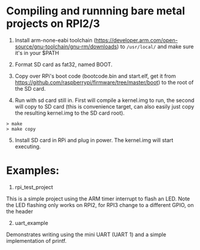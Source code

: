 # Compiling and runnning bare metal projects on RPI2/3

1. Install arm-none-eabi toolchain (https://developer.arm.com/open-source/gnu-toolchain/gnu-rm/downloads) to `/usr/local/` and make sure it's in your $PATH 

2. Format SD card as fat32, named BOOT.

3. Copy over RPi's boot code (bootcode.bin and start.elf, get it from https://github.com/raspberrypi/firmware/tree/master/boot) to the root of the SD card. 

4. Run with sd card still in. First will compile a kernel.img to run, the second will copy to SD card (this is convenience target, can also easily just copy the resulting kernel.img to the SD card root).
```
> make
> make copy
```
5. Install SD card in RPi and plug in power. The kernel.img will start executing. 

# Examples:

1. rpi_test_project
    
This is a simple project using the ARM timer interrupt to flash an LED. Note the LED flashing only works on RPI2, for RPI3 change to a different GPIO, on the header 

2. uart_example

Demonstrates writing using the mini UART (UART 1) and a simple implementation of printf. 

